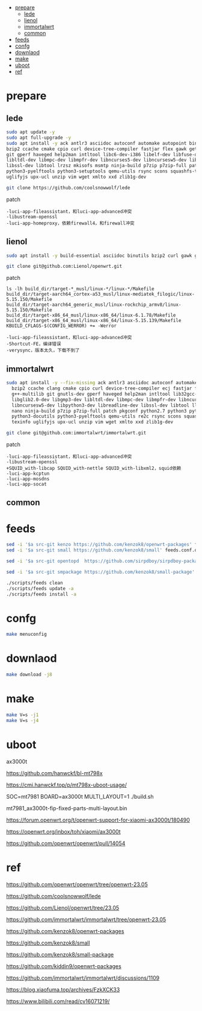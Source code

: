- [prepare](#prepare)
  - [lede](#lede)
  - [lienol](#lienol)
  - [immortalwrt](#immortalwrt)
  - [common](#common)
- [feeds](#feeds)
- [confg](#confg)
- [downlaod](#downlaod)
- [make](#make)
- [uboot](#uboot)
- [ref](#ref)

# prepare

## lede

``` sh
sudo apt update -y
sudo apt full-upgrade -y
sudo apt install -y ack antlr3 asciidoc autoconf automake autopoint binutils bison build-essential \
bzip2 ccache cmake cpio curl device-tree-compiler fastjar flex gawk gettext gcc-multilib g++-multilib \
git gperf haveged help2man intltool libc6-dev-i386 libelf-dev libfuse-dev libglib2.0-dev libgmp3-dev \
libltdl-dev libmpc-dev libmpfr-dev libncurses5-dev libncursesw5-dev libpython3-dev libreadline-dev \
libssl-dev libtool lrzsz mkisofs msmtp ninja-build p7zip p7zip-full patch pkgconf python2.7 python3 \
python3-pyelftools python3-setuptools qemu-utils rsync scons squashfs-tools subversion swig texinfo \
uglifyjs upx-ucl unzip vim wget xmlto xxd zlib1g-dev
```

``` sh
git clone https://github.com/coolsnowwolf/lede
```

patch

```
-luci-app-fileassistant，和luci-app-advanced冲突
-libustream-openssl
-luci-app-homeproxy，依赖firewall4，和firewall冲突
```

## lienol

``` sh
sudo apt install -y build-essential asciidoc binutils bzip2 curl gawk gettext git libncurses5-dev libz-dev patch python3.10 python2.7 unzip zlib1g-dev lib32gcc-s1 libc6-dev-i386 subversion flex uglifyjs git-core gcc-multilib p7zip p7zip-full msmtp libssl-dev texinfo libglib2.0-dev xmlto qemu-utils upx libelf-dev autoconf automake libtool autopoint device-tree-compiler g++-multilib antlr3 gperf libfuse-dev libgsl-dev python3-pyelftools swig python3-dev
```

``` sh
git clone git@github.com:Lienol/openwrt.git
```

patch

```
ls -lh build_dir/target-*_musl/linux-*/linux-*/Makefile
build_dir/target-aarch64_cortex-a53_musl/linux-mediatek_filogic/linux-5.15.150/Makefile
build_dir/target-aarch64_generic_musl/linux-rockchip_armv8/linux-5.15.150/Makefile
build_dir/target-x86_64_musl/linux-x86_64/linux-6.1.78/Makefile
build_dir/target-x86_64_musl/linux-x86_64/linux-5.15.139/Makefile
KBUILD_CFLAGS-$(CONFIG_WERROR) += -Werror

-luci-app-fileassistant，和luci-app-advanced冲突
-Shortcut-FE，编译错误
-verysync，版本太久，下载不到了
```

## immortalwrt

``` sh
sudo apt install -y --fix-missing ack antlr3 asciidoc autoconf automake autopoint binutils bison build-essential \
  bzip2 ccache clang cmake cpio curl device-tree-compiler ecj fastjar flex gawk gettext gcc-multilib \
  g++-multilib git gnutls-dev gperf haveged help2man intltool lib32gcc-s1 libc6-dev-i386 libelf-dev \
  libglib2.0-dev libgmp3-dev libltdl-dev libmpc-dev libmpfr-dev libncurses5-dev libncursesw5 \
  libncursesw5-dev libpython3-dev libreadline-dev libssl-dev libtool lld llvm lrzsz mkisofs msmtp \
  nano ninja-build p7zip p7zip-full patch pkgconf python2.7 python3 python3-pip python3-ply \
  python3-docutils python3-pyelftools qemu-utils re2c rsync scons squashfs-tools subversion swig \
  texinfo uglifyjs upx-ucl unzip vim wget xmlto xxd zlib1g-dev
```

``` sh
git clone git@github.com:immortalwrt/immortalwrt.git
```

patch

```
-luci-app-fileassistant，和luci-app-advanced冲突
-libustream-openssl
+SQUID_with-libcap SQUID_with-nettle SQUID_with-libxml2，squid依赖
-luci-app-kcptun
-luci-app-mosdns
-luci-app-socat
```

## common

# feeds

``` sh
sed -i '$a src-git kenzo https://github.com/kenzok8/openwrt-packages' feeds.conf.default
sed -i '$a src-git small https://github.com/kenzok8/small' feeds.conf.default

sed -i '$a src-git opentopd  https://github.com/sirpdboy/sirpdboy-package' feeds.conf.default

sed -i '$a src-git smpackage https://github.com/kenzok8/small-package' feeds.conf.default
```

``` sh
./scripts/feeds clean
./scripts/feeds update -a
./scripts/feeds install -a
``` 

# confg

``` sh
make menuconfig
```

# downlaod

``` sh
make download -j8
```

# make

``` sh
make V=s -j1
make V=s -j4
```

# uboot

ax3000t

https://github.com/hanwckf/bl-mt798x

https://cmi.hanwckf.top/p/mt798x-uboot-usage/

SOC=mt7981 BOARD=ax3000t MULTI_LAYOUT=1 ./build.sh

mt7981_ax3000t-fip-fixed-parts-multi-layout.bin

https://forum.openwrt.org/t/openwrt-support-for-xiaomi-ax3000t/180490

https://openwrt.org/inbox/toh/xiaomi/ax3000t

https://github.com/openwrt/openwrt/pull/14054

# ref

https://github.com/openwrt/openwrt/tree/openwrt-23.05

https://github.com/coolsnowwolf/lede

https://github.com/Lienol/openwrt/tree/23.05

https://github.com/immortalwrt/immortalwrt/tree/openwrt-23.05

https://github.com/kenzok8/openwrt-packages

https://github.com/kenzok8/small

https://github.com/kenzok8/small-package

https://github.com/kiddin9/openwrt-packages

https://github.com/immortalwrt/immortalwrt/discussions/1109

https://blog.xiaofuma.top/archives/FzkXCK33

https://www.bilibili.com/read/cv16071219/

